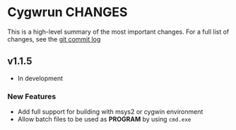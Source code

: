 # Cygwrun CHANGES

This is a high-level summary of the most important changes.
For a full list of changes, see the [git commit log][log]

  [log]: https://github.com/mturk/cygwrun/commits/


## v1.1.5

 * In development

### New Features
 * Add full support for building with msys2 or cygwin environment
 * Allow batch files to be used as **PROGRAM**
   by using `cmd.exe`
 
 
